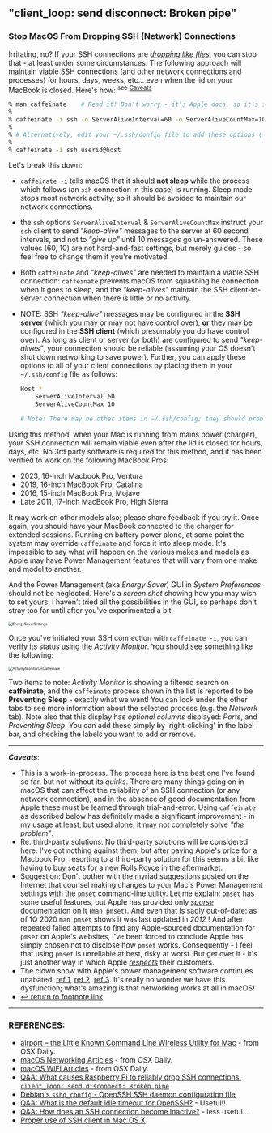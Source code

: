 ## "client_loop: send disconnect: Broken pipe"

### Stop MacOS From Dropping SSH (Network) Connections

Irritating, no? If your SSH connections are [*dropping like flies*](https://idioms.thefreedictionary.com/drop+like+flies), you can stop that - at least under some circumstances. The following approach will maintain viable SSH connections (and other network connections and processes) for hours, days, weeks, etc... even when the lid on your MacBook is closed. Here's how: <sup id="a1">see [Caveats](#f1)</sup> 

```zsh
% man caffeinate    # Read it! Don't worry - it's Apple docs, so it's skimpy.
% 
% caffeinate -i ssh -o ServerAliveInterval=60 -o ServerAliveCountMax=10 userid@host
% 
% # Alternatively, edit your ~/.ssh/config file to add these options (-o), and then:
% 
% caffeinate -i ssh userid@host 
```

Let's break this down: 

* `caffeinate -i` tells macOS that it should **not sleep** while the process which follows (an `ssh` connection in this case) is running. Sleep mode stops most network activity, so it should be avoided to maintain our network connections. 

* the `ssh` options `ServerAliveInterval` & `ServerAliveCountMax` instruct your `ssh` client to send *"keep-alive"* messages to the server at 60 second intervals, and not to *"give up"* until 10 messages go un-answered. These values (60, 10) are not hard-and-fast settings, but merely guides - so feel free to  change them if you're motivated. 

* Both `caffeinate` and *"keep-alives"* are needed to maintain a viable SSH connection: `caffeinate` prevents macOS from squashing he connection when it goes to sleep, and the *"keep-alives"* maintain the SSH client-to-server connection when there is little or no activity. 

* NOTE: SSH *"keep-alive"* messages may be configured in the **SSH server** (which you may or may not have control over), **or** they may be configured in the **SSH client** (which presumably you do have control over). As long as client or server (or both) are configured to send *"keep-alives"*, your connection should be reliable (assuming your OS doesn't shut down networking to save power). Further, you can apply these options to all of your client connections by placing them in your `~/.ssh/config` file as follows: 

  ```zsh
  Host *
      ServerAliveInterval 60
      ServerAliveCountMax 10
  
  # Note: There may be other items in ~/.ssh/config; they should probably remain
  ```

Using this method, when your Mac is running from mains power (charger), your SSH connection will remain viable even after the lid is closed for hours, days, etc. No 3rd party software is required for this method, and it has been verified to work on the following MacBook Pros: 

- 2023, 16-inch Macbook Pro, Ventura
- 2019, 16-inch MacBook Pro, Catalina
- 2016, 15-inch MacBook Pro, Mojave
- Late 2011, 17-inch MacBook Pro, High Sierra

It may work on other models also; please share feedback if you try it. Once again, you should have your MacBook connected to the charger for extended sessions. Running on battery power alone, at some point the system may override `caffeinate` and force it into sleep mode. It's impossible to say what will happen on the various makes and models as Apple may have Power Management features that will vary from one make and model to another.  

And the Power Management (aka *Energy Saver*) GUI in *System Preferences* should not be neglected. Here's a *screen shot* showing how you may wish to set yours. I haven't tried all the possibilities in the GUI, so perhaps don't stray too far until after you've experimented a bit.

<img src="/pix/EnergySaverSettings.png" alt="EnergySaverSettings" style="zoom:50%;" />

 Once you've initiated your SSH connection with `caffeinate -i`, you can verify its status using the *Activity Monitor*. You should see something like the following: 



<img src="/pix/ActivityMonitorOnCaffeinate.png" alt="ActivityMonitorOnCaffeinate" style="zoom:50%;" />

Two items to note: *Activity Monitor* is showing a filtered search on **caffeinate**, and the `caffeinate` process shown in the list is reported to be **Preventing Sleep** - exactly what we want! You can look under the other tabs to see more information about the selected process (e.g. the *Network* tab). Note also that this display has *optional columns* displayed: *Ports*, and *Preventing Sleep*. You can add these simply by 'right-clicking' in the label bar, and checking the labels you want to add or remove.

---

<b id="f1">***Caveats***</b>: 

* This is a work-in-process. The process here is the best one I've found so far, but not without its *quirks*. There are many things going on in macOS that can affect the reliability of an SSH connection (or any network connection), and in the absence of good documentation from Apple these must be learned through trial-and-error. Using `caffeinate` as described below has definitely made a significant improvement - in my usage at least, but used alone, it may not completely solve *"the problem"*. 
* Re. third-party solutions: No third-party solutions will be considered here. I've got nothing against them, but after paying Apple's price for a Macbook Pro, resorting to a third-party solution for this seems a bit like having to buy seats for a new Rolls Royce in the aftermarket. 
* Suggestion: Don't bother with the myriad suggestions posted on the Internet that counsel making changes to your Mac's Power Management settings with the `pmset` command-line utility. Let me explain: `pmset` has some useful features, but Apple has provided only [*sparse*](https://idioms.thefreedictionary.com/piss-poor) documentation on it (`man pmset`). And even that is sadly out-of-date: as of 1Q 2020 `man pmset` shows it was last updated in *2012* !  And after repeated failed attempts to find any Apple-sourced documentation for `pmset` on Apple's websites, I've been forced to conclude Apple has simply chosen not to disclose how `pmset` works. Consequently - I feel that using `pmset` is unreliable at best, risky at worst. But get over it - it's just another way in which Apple [*respects*](https://idioms.thefreedictionary.com/screw+over) their customers. 
* The clown show with Apple's power management software continues unabated: [ref 1](https://mrmacintosh.com/10-15-4-update-wake-from-sleep-kernel-panic-in-16-mbpro-2019/), [ref 2](https://sixcolors.com/post/2020/04/apple-battery-health-management/). [ref 3](https://mrmacintosh.com/10-15-4-supplemental-update-bricking-small-number-of-t2-macs/). It's really no wonder we have this dysfunction; what's amazing is that networking works at all in macOS!
* [↩ return to footnote link](#a1)  



---

### REFERENCES:

* [airport – the Little Known Command Line Wireless Utility for Mac](https://osxdaily.com/2007/01/18/airport-the-little-known-command-line-wireless-utility/) - from OSX Daily.
* [macOS Networking Articles](https://osxdaily.com/tag/networking/) - from OSX Daily.
* [macOS WiFi Articles](https://osxdaily.com/tag/wi-fi/) - from OSX Daily. 
* [Q&A: What causes Raspberry Pi to reliably drop SSH connections: `client_loop: send disconnect: Broken pipe`](https://raspberrypi.stackexchange.com/questions/111265/what-causes-raspberry-pi-to-reliably-drop-ssh-connections-client-loop-send-di) 
* [Debian's `sshd_config` - OpenSSH SSH daemon configuration file](https://manpages.debian.org/buster/openssh-server/sshd_config.5.en.html) 
* [Q&A: What is the default idle timeout for OpenSSH?](https://unix.stackexchange.com/questions/150402/what-is-the-default-idle-timeout-for-openssh) - Useful!!
* [Q&A: How does an SSH connection become inactive?](https://unix.stackexchange.com/questions/263302/how-does-an-ssh-connection-become-inactive) - less useful... 
* [Proper use of SSH client in Mac OS X](https://www.getpagespeed.com/work/proper-use-of-ssh-client-in-mac-os-x) 
